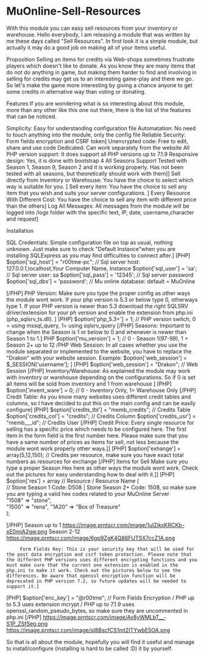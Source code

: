 # MuOnline-Sell-Resources
With this module you can easy sell resources from your inventory or warehouse. 
Hello everybody, I am releasing a module that was written by me these days called "Sell Resources". In first look it is a simple module, but actually it may do a good job on making all of your items useful. 

Proposition
Selling an items for credits via Web-shops sometimes frustrate players which doesn't like to donate. As you know they are many items that do not do anything in game, but making them harder to find and involving in selling for credits may get us to an interesting game-play and there we go. So let's make the game more interesting by giving a chance anyone to get some credits in alternative way than voting or donating.

Features
If you are wondering what is so interesting about this module, more than any other like this one out there, there is the list of the features that can be noticed.

   
 Simplicity: Easy for understanding configuration file
     Automatation: No need to touch anything into the module, only the config file
     Reliable Security: Form fields encryption and CSRF token] 
     Unencrypted code: Free to edit, share and use code 
     Dedicated: Can work separately from the website 
     All PHP version support: It does support all PHP versions up to 7.1.9
     Responsive design: Yes, it is done with bootstrap 4 
     All Seasons Support   Tested with Season 1, Season 9, Season 2 and it is working properly. Has not been tested with all seasons, but theoretically should work with them]]
         Sell directly from Inventory or Warehouse: You have the choice to select which way is suitable for you. ]
         Sell every item: You have the choice to sell any item that you wish and suits your server configurations. ]
         Every Resource With Different Cost: You have the choice to sell any item with different price than the others]
         Log All Messages: All messages from the module will be logged into /logs folder with the specific text, IP, date, username,character and request]


Installation

   
SQL Credentials: Simple configuration file on top as usual, nothing unknown. Just make sure to check "Default Instance"when you are installing SQLExpress as you may find difficulties to connect after.]
[PHP]
$option['sql_host']       = "r00tme-pc";          // Sql server host: 127.0.0.1,localhost,Your Computer Name, Instance
$option['sql_user']       = 'sa';                 // Sql server user: sa
$option['sql_pass']       = '12345';              // Sql server password
$option['sql_dbs']        = 'password';           // Mu online database: default = MuOnline

[/PHP]
     PHP Version: Make sure you type the proper config as other ways the module wont work. If your php version is 5.3 or below type 0, otherways type 1. 
If your PHP version is newer than 5.3 download the right SQLSRV driver/extension for your ph version and enable the extension from php.ini (php_sqlsrv_ts.dll). ]
[PHP]
$option['php_5.3+']       = 1;                    // PHP version switch, 0 = using mssql_query, 1= using sqlsrv_query 
[/PHP]
     Seasons: Important to change when the Season is 1 or below to 0 and whenever is newer than Season 1 to 1.] 
PHP
$option['mu_version']     = 1;                    // 0 - Season 1(97-99), 1 = Season 2+ up to 12
/PHP
     Web Session: In all cases whether you use the module separated or implemented to the website, you have to replace the "Drakon" with your website session. Example: $option['web_session']    = $_SESSION['username']; ]
[PHP]
$option['web_session']    = "Drakon";             // Web Session
[/PHP]
     Inventory/Warehouse: As explained the module may work with inventory or warehouse depending on the configurations. So  if 0 is set all items will be sold from inventory and 1 from warehouse ]
[PHP]
$option['invent_ware']    = 0;                    // 0 - Inventory Only, 1= Warehouse Only 
[/PHP]
     Credit Table: As you know many websites uses different credit tables and columns, so I have decided to put this on the main config and can be easily configure]
[PHP]
$option['credits_tbl']    = "memb_credits";       // Credits Table
$option['credits_col']    = "credits";            // Credits Column
$option['credits_usr']    = "memb___id";          // Credits User
[/PHP]
     Credit Price: Every single resource for selling has a specific price which needs to be configured here. The first item in the form field is the first number here. Please make sure that you have a same number of prices as items for sell, not less because the module wont work properly other ways.]]
[PHP]
$option['exhange']        = array(5,12,150);      // Credits per resource, make sure you have exact total numbers as resources for exchange 
[/PHP]
     Items for Sell   Make sure you type a proper Season Hex here as other ways the module wont work. Check out the pictures for easy understanding how to deal with it.]]
[PHP]
$option['res']            = array                 // Resource / Resource Name 
       (  
// Stone Season 1 Code: D508  | Stone Season 2+ Code: 1508, so make sure you are typing a valid hex codes related to your MuOnline Server	   
        "1508" => "stone",                        
	"1500" => "rena", 
        "1A20" => "Box of Treasure"		
		);                                        

[/PHP]
Season up to 1
https://image.prntscr.com/image/1uIZikxKRCKb-xE0miA2gw.png
Season 2-12
https://image.prntscr.com/image/6gp9ZgK4Q86FUTSX7ccZ1A.png

         Form Fields Key: This is your security key that will be used for the post data encryption and csrf token protection. Please note that the different PHP versions uses different encrypting functions and you must make sure that the current one extension is enabled in the php.ini to make it work. Check out the pictures below to see the differences. Be aware that openssl encryption function will be deprecated in PHP version 7.2, so future updates will be needed to support it.]
[PHP]
$option['enc_key']        = "@r00tme";           // Form Fields Encryption / PHP up to 5.3 uses extension mcrypt / PHP up to 7.1.9 uses openssl_random_pseudo_bytes, so make sure they are uncommented in php.ini
[/PHP]
https://image.prntscr.com/image/Av8yWMLbT__-S1P_ZSfSeg.png
https://image.prntscr.com/image/sI8BscfCS1mt2ITYwbE5OA.png


So that is all about the module, hopefully you will find it useful and manage to install/configure (installing is hard to be called :D) it by yourself. 


